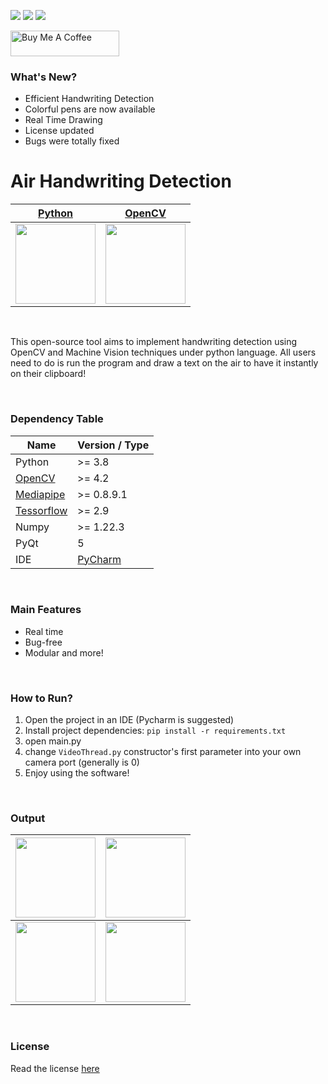 <img src="https://badgen.net/badge/version/1.0.0/blue?icon=now"> <img src = "https://badgen.net/badge/Status/Stable/green?icon=git"> <img src = "https://badgen.net/badge/Language/Python/pink?icon=github"> 
<br/>

<a href="https://www.buymeacoffee.com/kimiaafshari" target="_blank"><img src="https://cdn.buymeacoffee.com/buttons/default-orange.png" alt="Buy Me A Coffee" height="41" width="174"></a>

### What's New?

- Efficient Handwriting Detection
- Colorful pens are now available
- Real Time Drawing
- License updated
- Bugs were totally fixed


# Air Handwriting Detection

| [Python](https://www.python.org/ "Game icon")  | [OpenCV](https://opencv.org/ "OpenCV")|
| - | - |
| <img src="https://logos-world.net/wp-content/uploads/2021/10/Python-Symbol.png" width="128">| <img src="https://editor.analyticsvidhya.com/uploads/232202.png" width="128"> |

<br/>

This open-source tool aims to implement handwriting detection using OpenCV and Machine Vision techniques under python language. All users need to do is run the program and draw a text on the air to have it instantly on their clipboard!

<br/>

### Dependency Table
|  Name | Version / Type |
| ------------ | ------------ |
|  Python | >= 3.8  |
| [OpenCV](https://opencv.org/)   | >= 4.2  |
| [Mediapipe](https://github.com/google/mediapipe)  |  >= 0.8.9.1 |
| [Tessorflow](https://www.tensorflow.org/)  |  >= 2.9 |
| Numpy  | >= 1.22.3  |
| PyQt | 5 |
| IDE | [PyCharm](https://www.jetbrains.com/pycharm/) |
<br/>

### Main Features
* Real time
* Bug-free
* Modular and more!

<br/>

### How to Run?
1. Open the project in an IDE (Pycharm is suggested)
2. Install project dependencies:
`pip install -r requirements.txt` 
3. open main.py
4. change `VideoThread.py` constructor's first parameter into your own camera port (generally is 0)
5. Enjoy using the software!

<br/>

### Output

| <img src="https://pbs.twimg.com/profile_images/1498641868397191170/6qW2XkuI_400x400.png" width="128">  | <img src="https://pbs.twimg.com/profile_images/1498641868397191170/6qW2XkuI_400x400.png" width="128">  |
| -- | -- |
| <img src="https://pbs.twimg.com/profile_images/1498641868397191170/6qW2XkuI_400x400.png" width="128"> | <img src="https://pbs.twimg.com/profile_images/1498641868397191170/6qW2XkuI_400x400.png" width="128"> |

<br/>

### License
Read the license [here](https://github.com/mohammadJaliliTorkamani/AR-Hitting-Ball/blob/master/LICENSE)

